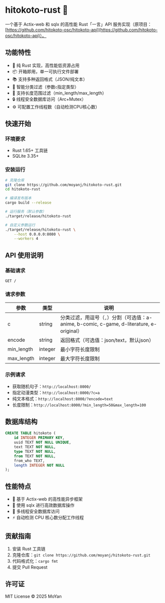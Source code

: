 # hitokoto-rust 🦀

一个基于 Actix-web 和 sqlx 的高性能 Rust「一言」API 服务实现（原项目：[https://github.com/hitokoto-osc/hitokoto-api](https://github.com/hitokoto-osc/hitokoto-api)）。

## 功能特性

- 🌟 纯 Rust 实现，高性能低资源占用
- 📦 开箱即用，单一可执行文件部署
- 📚 支持多种返回格式（JSON/纯文本）
- 🎯 智能分类过滤（参数`c`指定类型）
- 📏 支持长度范围过滤（min_length/max_length）
- 🔒 线程安全数据库访问（Arc+Mutex）
- ⚙️ 可配置工作线程数（自动检测CPU核心数）

## 快速开始

### 环境要求
- Rust 1.65+ 工具链
- SQLite 3.35+

### 安装运行
```bash
# 克隆仓库
git clone https://github.com/moyanj/hitokoto-rust.git
cd hitokoto-rust

# 编译发布版本
cargo build --release

# 运行服务（默认参数）
./target/release/hitokoto-rust

# 自定义参数运行
./target/release/hitokoto-rust \
    --host 0.0.0.0:8080 \
    --workers 4
```

## API 使用说明

### 基础请求
```
GET /
```

### 请求参数
| 参数       | 类型    | 说明                                                                                      |
| ---------- | ------- | ----------------------------------------------------------------------------------------- |
| c          | string  | 分类过滤，用逗号（`,`）分割（可选值：a-anime, b-comic, c-game, d-literature, e-original） |
| encode     | string  | 返回格式（可选值：json/text，默认json）                                                   |
| min_length | integer | 最小字符长度限制                                                                          |
| max_length | integer | 最大字符长度限制                                                                          |

### 示例请求
- 获取随机句子：`http://localhost:8000/`
- 指定动漫类型：`http://localhost:8000/?c=a`
- 纯文本格式：`http://localhost:8000/?encode=text`
- 长度限制：`http://localhost:8000/?min_length=50&max_length=100`

## 数据库结构
```sql
CREATE TABLE hitokoto (
    id INTEGER PRIMARY KEY,
    uuid TEXT NOT NULL UNIQUE,
    text TEXT NOT NULL,
    type TEXT NOT NULL,
    from TEXT NOT NULL,
    from_who TEXT,
    length INTEGER NOT NULL
);
```

## 性能特点
- 🚀 基于 Actix-web 的高性能异步框架
- 💾 使用 sqlx 进行高效数据库操作
- 🔄 多线程安全数据库访问
- ⚡ 自动检测 CPU 核心数分配工作线程

## 贡献指南
1. 安装 Rust 工具链
2. 克隆仓库：`git clone https://github.com/moyanj/hitokoto-rust.git`
3. 代码格式化：`cargo fmt`
4. 提交 Pull Request

## 许可证
MIT License © 2025 MoYan